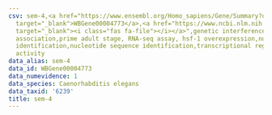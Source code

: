 ```yaml
---
csv: sem-4,<a href="https://www.ensembl.org/Homo_sapiens/Gene/Summary?db=core;g=WBGene00004773"
  target="_blank">WBGene00004773</a>,<a href="https://www.ncbi.nlm.nih.gov/pubmed/30894454"
  target="_blank"><i class="fas fa-file"></i></a>",genetic interference,functional
  association,prime adult stage, RNA-seq assay, hsf-1 overexpression,nucleotide sequence
  identification,nucleotide sequence identification,transcriptional regulation,up-regulates
  activity
data_alias: sem-4
data_id: WBGene00004773
data_numevidence: 1
data_species: Caenorhabditis elegans
data_taxid: '6239'
title: sem-4
---
```

